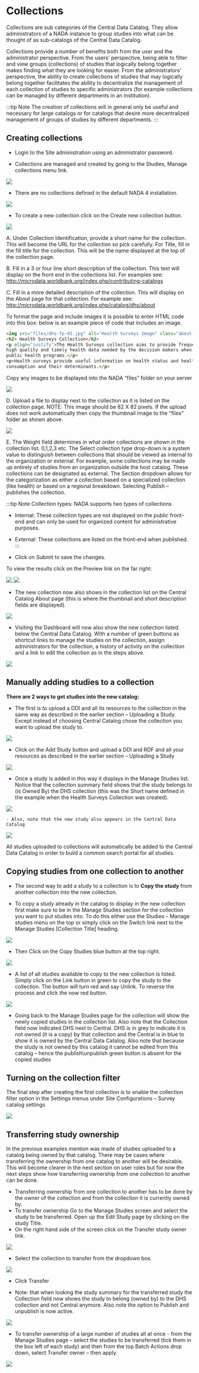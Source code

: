 # Collections

Collections are sub categories of the Central Data Catalog. They allow administrators of a NADA instance to group studies into what can be thought of as sub-catalogs of the Central Data Catalog.

Collections provide a number of benefits both from the user and the administrator perspective. From the users’ perspective, being able to filter and view groups (collections) of studies that logically belong together makes finding what they are looking for easier. From the administrators’ perspective, the ability to create collections of studies that may logically belong together facilitates the ability to decentralize the management of each collection of studies to specific administrators (for example collections can be managed by different departments in an institution). 

:::tip Note
The creation of collections will in general only be useful and necessary for large catalogs or for catalogs that desire more decentralized management of groups of studies by different departments.
:::

## Creating collections
 
*	Login to the Site administration using an administrator password.

*	Collections are managed and created by going to the Studies, Manage collections menu link.

![](~@imageBase/images/manage-studies.png)

*	There are no collections defined in the default NADA 4 installation. 

![](~@imageBase/images/no-collection.png)

*	To create a new collection click on the Create new collection button.

![](~@imageBase/images/new-collection.png)

 
A. Under Collection Identification, provide a short name for the collection. This will become the URL for the collection so pick carefully. For Title, fill in the fill title for the collection. This will be the name displayed at the top of the collection page.

B.	Fill in a 3 or four line short description of the collection. This text will display on the front end in the collections list. For examples  see: http://microdata.worldbank.org/index.php/contributing-catalogs

C.	Fill in a more detailed description of the collection. This will display on the About page for that collection. For example see:
http://microdata.worldbank.org/index.php/catalog/dhs/about


To format the page and include images it is possible to enter HTML code into this box: below is an example piece of code that includes an image.

```html
<img src="files/dhs-fp-01.jpg" alt="Health Surveys Image" class="about-photo">
<h2> Health Surveys Collection</h2>
<p align="justify">The Health Surveys collection aims to provide frequent
high quality and timely health data needed by the decision makers when designing
public health programs.</p>
<p>Health surveys provide useful information on health status and health
consumption and their determinants.</p>
```

Copy any images to be displayed  into the NADA “files” folder on your server
    
![](~@imageBase/images/collection-thumbnail.png)

D.	Upload a file to display next to the collection as it is listed on the collection page. NOTE: This image should be 82 X 82 pixels. If the upload does not work automatically then copy the thumbnail image to the “files” folder as shown above.

![](~@imageBase/images/collection-image.png)

E.	The Weight field determines in what order collections are shown in the collection list.  0,1,2,3 etc. 
The Select collection type drop-down is a system value to distinguish between collections that should be viewed as internal to the organization or external. For example, some collections may be made up entirely of studies from an organization outside the host catalog. These collections can be designated as external. The Section dropdown allows for the categorization as either a collection based on a specialized collection (like health) or based on a regional breakdown. Selecting Publish – publishes the collection.

:::tip Note
Collection types: NADA supports two types of collections
    
- Internal: These collection types are not displayed on the public front-end and can only be used for organized content for administrative purposes.
- External: These collections are listed on the front-end when published.
:::


- Click on Submit to save the changes.

To view the results click on the Preview link on the far right:

![](~@imageBase/images/collection-preview-link.png)
![](~@imageBase/images/collection-preview.png)
 
*	The new collection now also shows in the collection list on the Central Catalog About page (this is where the thumbnail and short description fields are displayed).

![](~@imageBase/images/collection-list.png)

*	Visiting the Dashboard will now also show the new collection listed below the Central Data Catalog. With a number of green buttons as shortcut links to manage the studies on the collection, assign administrators for the collection, a history of activity on the collection and a link to edit the collection as in the steps above.
 
![](~@imageBase/images/collection-in-dashboard.png)


## Manually adding studies to a collection

**There are 2 ways to get studies into the new catalog:**

*	The first is to upload a DDI and all its resources to the collection in the same way as described in the earlier section – Uploading a Study. Except instead of choosing Central Catalog chose the collection you want to upload the study to.
 
![](~@imageBase/images/upload-study.png)

*	Click on the Add Study button and upload a DDI and RDF and all your resources as described in the earlier section  – Uploading a Study
 
![](~@imageBase/images/hs-add-study.png)
 
*	Once a study is added in this way it displays in the Manage Studies list. Notice that the collection summary field shows that the study belongs to (is Owned By) the DHS collection (this was the Short name defined in the example when the Health Surveys Collection was created).

![](~@imageBase/images/collection-owner.png)

	- Also, note that the new study also appears in the Central Data Catalog

![](~@imageBase/images/ns-in-cdc.png)
 
All studies uploaded to collections will automatically be added to the Central Data Catalog in order to build a common search portal for all studies.



## Copying studies from one collection to another

*	The second way to add a study to a collection is to **Copy the study** from another collection into the new collection.

*	To copy a study already in the catalog to display in the new collection first make sure to be in the Manage Studies section for the collection you want to put studies into. To do this either use the Studies – Manage studies menu on the top or simply click on the Switch link next to the Manage Studies [Collection Title] heading.

![](~@imageBase/images/manage-collection.png)

*	Then Click on the Copy Studies blue button at the top right.

![](~@imageBase/images/copy-study.png) 

*	A list of all studies available to copy to the new collection is listed. Simply click on the Link button in green to copy the study to the collection. The button will turn red and say Unlink. To reverse the process and click the now red button.
 
![](~@imageBase/images/copy-study-list.png) 

*	Going back to the Manage Studies page for the collection will show the newly copied studies in the collection list. Also note that the Collection field now indicated DHS next to Central. DHS is in grey to indicate it is not owned (it is a copy) by that collection and the Central is in blue to show it is owned by the Central Data Catalog. Also note that because the study is not owned by this catalog it cannot be edited from this catalog – hence the publish\unpublish green button is absent for the copied studies

## Turning on the collection filter

The final step after creating the first collection is to enable the collection filter option in the Settings menus under Site Configurations – Survey catalog settings

![](~@imageBase/images/collection-filter-enable.png)

## Transferring study ownership

In the previous examples mention was made of studies uploaded to a catalog being owned by that catalog. There may be cases where transferring the ownership from one catalog to another will be desirable. This will become clearer in the next section on user roles but for now the next steps show how transferring ownership from one collection to another can be done.

*	Transferring ownership from one collection to another has to be done by the owner of the collection and from the collection it is currently owned by.
*	To transfer ownership Go to the Manage Studies screen and select the study to be transferred.  Open up the Edit Study page by clicking on the study Title.
*	On the right hand side of the screen click on the Transfer study owner link.

![](~@imageBase/images/transfer-study-owner.png)

*	Select the collection to transfer  from the dropdown box.

![](~@imageBase/images/transfer-study-owner-selection.png)
 
*	Click Transfer

*	Note: that when looking the study summary for the transferred study the Collection field now shows the study to belong (owned by) to the DHS collection and not Central anymore. Also note the option to Publish and unpublish is now active.

![](~@imageBase/images/study-summary.png)
 
*	To transfer ownership of a large number of studies all at once -  from the Manage Studies page – select the studies to be transferred (tick them in the box left of each study) and then from the top Batch Actions drop down, select Transfer owner – then apply.

![](~@imageBase/images/batch-action.png)
